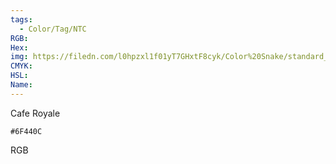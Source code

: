 ```yaml
---
tags:
  - Color/Tag/NTC
RGB:
Hex:
img: https://filedn.com/l0hpzxl1f01yT7GHxtF8cyk/Color%20Snake/standard_csv_to_svg//6F440C.svg
CMYK:
HSL:
Name:
---
```

Cafe Royale
```palette
#6F440C
```
RGB
